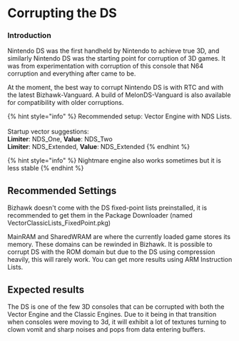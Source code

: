 # Corrupting the DS

### Introduction

Nintendo DS was the first handheld by Nintendo to achieve true 3D, and similarly Nintendo DS was the starting point for corruption of 3D games. It was from experimentation with corruption of this console that N64 corruption and everything after came to be.&#x20;

At the moment, the best way to corrupt Nintendo DS is with RTC and with the latest Bizhawk-Vanguard. A build of MelonDS-Vanguard is also available for compatibility with older corruptions.

{% hint style="info" %}
Recommended setup: Vector Engine with NDS Lists. \
\
Startup vector suggestions:\
**Limiter**: NDS\_One, **Value**: NDS\_Two\
**Limiter**: NDS\_Extended, **Value**: NDS\_Extended
{% endhint %}

{% hint style="info" %}
Nightmare engine also works sometimes but it is less stable
{% endhint %}

## Recommended Settings

Bizhawk doesn't come with the DS fixed-point lists preinstalled, it is recommended to get them in the Package Downloader (named VectorClassicLists\_FixedPoint.pkg)

MainRAM and SharedWRAM are where the currently loaded game stores its memory. These domains can be rewinded in Bizhawk. It is possible to corrupt DS with the ROM domain but due to the DS using compression heavily, this will rarely work. You can get more results using ARM Instruction Lists.

## Expected results

The DS is one of the few 3D consoles that can be corrupted with both the Vector Engine and the Classic Engines. Due to it being in that transition when consoles were moving to 3d, it will exhibit a lot of textures turning to clown vomit and sharp noises and pops from data entering buffers.
